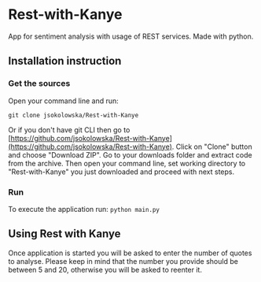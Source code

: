 # Rest-with-Kanye
App for sentiment analysis with usage of REST services. Made with python.

## Installation instruction
### Get the sources
Open your command line and run:
```
git clone jsokolowska/Rest-with-Kanye
```
Or if you don't have git CLI then go to [https://github.com/jsokolowska/Rest-with-Kanye](https://github.com/jsokolowska/Rest-with-Kanye). 
Click on "Clone" button and choose "Download ZIP". Go to your downloads folder and extract code from the archive. 
Then open your command line, set working directory to "Rest-with-Kanye" you just downloaded and proceed with next steps. 

### Run
To execute the application run:
``python main.py``

## Using Rest with Kanye
Once application is started you will be asked to enter the number of quotes to analyse. Please keep in mind that the number you provide should be between 5 and 20, otherwise you will be asked to reenter it.
 
